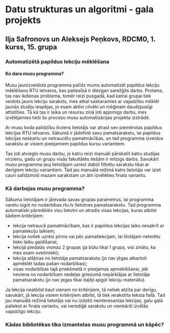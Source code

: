 # Datu strukturas un algoritmi - gala projekts
## Ilja Safronovs un Aleksejs Peņkovs, RDCM0, 1. kurss, 15. grupa
### Automatizētā papildus lekciju mēklēšana
#### Ko dara musu programma?
  Musu jaunizveidota programma palīdz mums automatizēt papildus lekciju mēklēšanu RTU ietvaros, kas patiesībā ir diezgan sarežģits darbs. Protams, tas nav ikdienas problema, tomēr reizi pusgadā, kad katrai grupai tiek veidots jauns lekciju saraksts, mes atkal saskaramies ar vajadzību mēklēt jaunās studiju iespējas, jo esam aktīvi cilvēki un mēģinam daudzpusīgi attistīties. Tā kā tas ir laika un resursu ziņā ļoti apjomigs darbs, mes izvēlējamies tieši šo procesu musu automatizācijas projekta izstrādē.

  Ar musu koda palidzību ikviens lietotājs var atrast sev piemērotas papildus lekcijas RTU ietvaros. Sākumā ir jādefinē savu pamatsarakstu, lai papildus lekcijas neskartu un netraucētu pamatmācības, un tad programma izveidos sarakstu ar visiem pieejamiem papildus kursu variantiem. 

  Tas ļoti atvieglo musu darbu, jo katru reizi manuāli pārskatīt katru studijas virzienu, gadu un grupu visās fakultātēs tiešām ir milzigs darbs. Savukārt musu programma ļauj lietotājam uzreiz dabūt filtrētu sarakstu tikai ar derīgiem lekciju variantiem. Tad jau manuālā režimā katrs lietotājs var iziet cauri salīdzinoši mazam sarakstam un ātri izvēlēties finala variantu.
### Kā darbojas musu programma?
  Sākuma lietotājam ir jāievada savas grupas parametrus, lai programma varetu izgūt no nodarbibas.rtu.lv lietotnes pamatsarakstu. Tad programma automatiski pārmēklēs visu lietotni un atradis visas lekcijas, kuras atbilst šādiem kritērijiem:
- lekcija netraucē pamatmācībam, kas ir papildus lekcijas laiks nesakrīt ar pamalekciju laikiem;
- lekcija notiek uzreiz pirms vai pēc pamatlekcijam, lai litotājam neterētu lieko laiku gaidīšanai;
- lekcijā piedalās vismaz 2 grupas (ja būtu tikai 1 grupa, visi zinātu, ka mes esam svešinieki);
- lekcija atšķiras no lietotāja pamatsaraksta (jo nav jēgas atkartoti apmēklēt tadas pašan nodarbības);
- visas nodarbības tajā priekšmetā ir pieejamas apmeklēšanai, jeb neviena no nodarbībam nedeļas griezumā nepārklājas ar lietotāja pamatsarakstu (jo nav jegas tikai daļēji apgūt lekciju materiālu).

Ja lekcija neatbilst kaut vienam no kritērijiem, tā netiek atzīta par derīgu, savukārt, jā lekcija visiem kritērijiem atbilst, tā tiek ierakstīta teksta failā. Tad jau manuālā režīmā lietotājs vai nu izdzēš neinteresantas lekcijas, galu galā paliekot ar finala variantu, vai nerediģē sarakstu un vienkārši izvēlās vajadzīgo lekciju.
### Kādas bibliotēkas tika izmantotas musu programmā un kāpēc?
